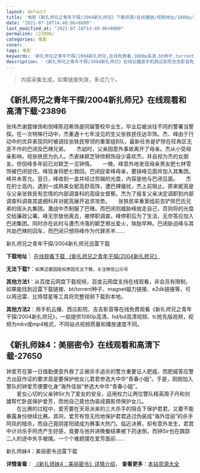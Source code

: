 ```yaml
---
layout: default
title: '电影《新扎师兄之青年干探/2004新扎师兄》下载资源/在线播放/视频地址/1080p/高清/蓝光'
date: "2021-07-10T14:40:06+0800"
last_modified_at: "2021-07-10T14:40:06+0800"
permalink: /23896/
categories: 电影
cover:
tags: 电影
keywords: '新扎师兄之青年干探/2004新扎师兄,在线免费看,1080p高清,bt种子,torrent,百度云盘,magnet,磁力链,迅雷下载资源'
description: '《新扎师兄之青年干探/2004新扎师兄》在线云播放手机西瓜影院吉吉影音免费看，1080p高清bd/hd未删减完整版和tc抢先枪版，mkv/mp4格式，附带bt/torrent种子、magnet/磁力链、百度云盘、网盘资源迅雷下载链接'
---
```


>内容采集生成，如果链接失效，多试几个。


## 《新扎师兄之青年干探/2004新扎师兄》在线观看和高清下载-23896

张伟杰谢霆锋饰和倪峰陈冠希饰是同届警校毕业生，毕业后被派往不同的警署当警探。在一次特殊行动中，杰重遇十七年没见的生父张铁民任达华饰。杰、峰由于行动中的优异表现同时被调往张铁民带领的重案组B队，最新任务是铲除在旺角区无恶不作的巴闭及巴辣兄弟。　　杰幼时，父亲因意外事故离开了母亲。杰从小受母亲影响，视张铁民为仇人。杰表妹颖芝钟欣桐饰自少喜欢杰，并自视为杰的女朋友。但倪峰多年前已对颖芝一见钟情。　　一晚，峰意外地发现母亲男友肥七林雪饰被巴闭捉住。峰现身将肥七救回。巴闭捉拿峰母亲，要挟峰见面并加入其集团。峰并未答允。翌日，峰收到一盒</span>并经过剪辑的光盘，内容是他与巴闭见面。　　杰在的士高内，遇到一成熟美女妮高舒高饰，遭巴辣骚扰，杰上前阻止。原来妮高是与父亲张铁民有恋情的内部调查科的高级女督察。杰为了报复父亲决定调职到内部调查科调查其底细科并对妮高展开追求攻势。　　张铁民率重案组前去铲除巴氏兄弟的摇头丸集团。激战中杰制服了巴辣。而巴闭则威胁峰放走自己，否则将</span>的光盘交给廉政公署。峰无奈放他离去，被停职调查。峰停职后为了生活，无奈答应加入巴闭集团。同时亦在此时与遭杰冷落的颖芝擦出爱火，珠胎早种。巴闭胁迫峰与其共劫巴辣的囚车，而巴闭只想将峰作为代罪羔羊&hellip;…


新扎师兄之青年干探/2004新扎师兄迅雷下载

**下载地址**： [在线观看下载 《新扎师兄之青年干探/2004新扎师兄》](https://www.993dy.com//vod-detail-id-24201.html) 


**无法下载?**：`如果迅雷因版权原因无法下载，关注微信公众号 `

**其他方法1**：从百度云网盘下载视频，百度云网盘支持在线观看，非会员有限制，如果能找到迅雷下载链接、bt/torrent种子、magnet磁力链接、e2dk链接等，可以用迅雷、比特彗星等工具将完整视频下载到本地。

**其他方法2**：用手机云播、西瓜影院、吉吉影音等在线免费观看《新扎师兄之青年干探/2004新扎师兄》，一般提供1080p高清、hd/bd高清视频、tc抢先版视频，视频为mkv或mp4格式，不同站点视频质量和播放速度不同。


## 《新扎师妹4：美丽密令》在线观看和高清下载-27650

钟爱芳在第一日值勤便意外救了正被杀手追杀的警方重要证人肥威，而肥威答应警方出庭作证的要求竟是要保护他女儿君君参选大中华“青春小姐”。于是，刚刚加入警队的钟爱芳便要化身“海外佳丽”参选大中华“青春小姐”。<br />　　爱女心切的父亲钟Sir为了爱女的安全，运用权力让两位警队精英周子丹和剑雄帮忙卧底保护爱芳，而他自己竟也伪装成摄影师保护女儿。<br />　　在比赛的过程中，爱芳要在天哥派来的三大杀手的阻击下保护君君，又要不能暴露身份继续比赛。其间，爱芳有惊无险地保护君君逃过伪装成&ldquo;海外佳丽”的杀手阿凤的暗杀，而自己竟阴差阳错成为赛事大热门。临近决赛，却有意外发生，君君中计对杀手阿虎产生好感，竟要与他共进晚餐结果被下药迷倒，而钟Sir也在跟踪二人的途中失手被擒。一个个难题摆在爱芳面前……


新扎师妹4：美丽密令迅雷下载

**详情查看**： [《新扎师妹4：美丽密令》详情介绍](/movie/27650/)， **查看更多**：[本站资源大全](/movie/t/all/)

